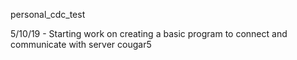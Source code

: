 personal_cdc_test

5/10/19 -
    Starting work on creating a basic program to connect and communicate with server cougar5
